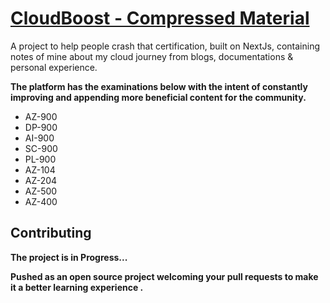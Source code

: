# [CloudBoost - Compressed Material](https://cloud.itzyahya.tech)

 A project to help people crash that certification, built on NextJs, containing notes of mine about my cloud journey from blogs, documentations & personal experience.
 
 **The platform has the examinations below with the intent of constantly improving and appending more beneficial content for the community.**
 - AZ-900
 - DP-900
 - AI-900
 - SC-900
 - PL-900
 - AZ-104
 - AZ-204
 - AZ-500
 - AZ-400


## Contributing
**The project is in Progress...**

**Pushed as an open source project welcoming your pull requests to make it a better learning experience .**

